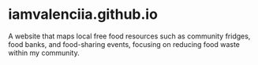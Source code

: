 # iamvalenciia.github.io
A website that maps local free food resources such as community fridges, food banks, and food-sharing events, focusing on reducing food waste within my community. 
